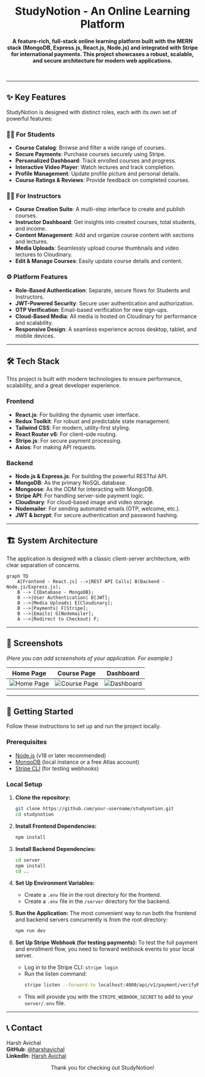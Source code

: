 <div align="center">
  <h1>StudyNotion - An Online Learning Platform</h1>
  <p>
    <b>A feature-rich, full-stack online learning platform built with the MERN stack (MongoDB, Express.js, React.js, Node.js) and integrated with Stripe for international payments. This project showcases a robust, scalable, and secure architecture for modern web applications.</b>
  </p>
  <br/>
</div>

---

## ✨ Key Features

StudyNotion is designed with distinct roles, each with its own set of powerful features:

### 👨‍🎓 For Students
- **Course Catalog**: Browse and filter a wide range of courses.
- **Secure Payments**: Purchase courses securely using Stripe.
- **Personalized Dashboard**: Track enrolled courses and progress.
- **Interactive Video Player**: Watch lectures and track completion.
- **Profile Management**: Update profile picture and personal details.
- **Course Ratings & Reviews**: Provide feedback on completed courses.

### 👨‍🏫 For Instructors
- **Course Creation Suite**: A multi-step interface to create and publish courses.
- **Instructor Dashboard**: Get insights into created courses, total students, and income.
- **Content Management**: Add and organize course content with sections and lectures.
- **Media Uploads**: Seamlessly upload course thumbnails and video lectures to Cloudinary.
- **Edit & Manage Courses**: Easily update course details and content.

### ⚙️ Platform Features
- **Role-Based Authentication**: Separate, secure flows for Students and Instructors.
- **JWT-Powered Security**: Secure user authentication and authorization.
- **OTP Verification**: Email-based verification for new sign-ups.
- **Cloud-Based Media**: All media is hosted on Cloudinary for performance and scalability.
- **Responsive Design**: A seamless experience across desktop, tablet, and mobile devices.

---

## 🛠️ Tech Stack

This project is built with modern technologies to ensure performance, scalability, and a great developer experience.

### **Frontend**
- **React.js**: For building the dynamic user interface.
- **Redux Toolkit**: For robust and predictable state management.
- **Tailwind CSS**: For modern, utility-first styling.
- **React Router v6**: For client-side routing.
- **Stripe.js**: For secure payment processing.
- **Axios**: For making API requests.

### **Backend**
- **Node.js & Express.js**: For building the powerful RESTful API.
- **MongoDB**: As the primary NoSQL database.
- **Mongoose**: As the ODM for interacting with MongoDB.
- **Stripe API**: For handling server-side payment logic.
- **Cloudinary**: For cloud-based image and video storage.
- **Nodemailer**: For sending automated emails (OTP, welcome, etc.).
- **JWT & bcrypt**: For secure authentication and password hashing.

---

## 🏗️ System Architecture

The application is designed with a classic client-server architecture, with clear separation of concerns.

```mermaid
graph TD
    A[Frontend - React.js] -->|REST API Calls| B(Backend - Node.js/Express.js);
    B --> C{Database - MongoDB};
    B -->|User Authentication| D[JWT];
    B -->|Media Uploads| E[Cloudinary];
    B -->|Payments| F[Stripe];
    B -->|Emails| G[Nodemailer];
    A -->|Redirect to Checkout| F;
```

---

## 📸 Screenshots

*(Here you can add screenshots of your application. For example:)*

| Home Page                                     | Course Page                                    | Dashboard                                     |
| --------------------------------------------- | ---------------------------------------------- | --------------------------------------------- |
| ![Home Page](https://via.placeholder.com/400) | ![Course Page](https://via.placeholder.com/400) | ![Dashboard](https://via.placeholder.com/400) |

---

## 🚀 Getting Started

Follow these instructions to set up and run the project locally.

### Prerequisites

- [Node.js](https://nodejs.org/) (v18 or later recommended)
- [MongoDB](https://www.mongodb.com/) (local instance or a free Atlas account)
- [Stripe CLI](https://stripe.com/docs/stripe-cli) (for testing webhooks)

### Local Setup

1.  **Clone the repository:**
    ```sh
    git clone https://github.com/your-username/studynotion.git
    cd studynotion
    ```

2.  **Install Frontend Dependencies:**
    ```sh
    npm install
    ```

3.  **Install Backend Dependencies:**
    ```sh
    cd server
    npm install
    cd ..
    ```

4.  **Set Up Environment Variables:**
    - Create a `.env` file in the root directory for the frontend.
    - Create a `.env` file in the `/server` directory for the backend.

5.  **Run the Application:**
    The most convenient way to run both the frontend and backend servers concurrently is from the root directory:
    ```sh
    npm run dev
    ```

6.  **Set Up Stripe Webhook (for testing payments):**
    To test the full payment and enrollment flow, you need to forward webhook events to your local server.
    - Log in to the Stripe CLI: `stripe login`
    - Run the listen command:
      ```sh
      stripe listen --forward-to localhost:4000/api/v1/payment/verifyPayment
      ```
    - This will provide you with the `STRIPE_WEBHOOK_SECRET` to add to your `server/.env` file.

---

## 📞 Contact

Harsh Avichal  
**GitHub**: [@harshavichal](https://github.com/harshavichal)  
**LinkedIn**: [Harsh Avichal](https://www.linkedin.com/in/harshavichal0614/)

<div align="center">
  <p>Thank you for checking out StudyNotion!</p>
</div>
